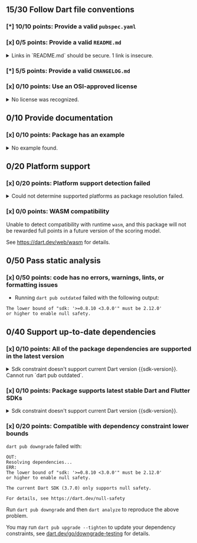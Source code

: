 ## 15/30 Follow Dart file conventions

### [*] 10/10 points: Provide a valid `pubspec.yaml`

### [x] 0/5 points: Provide a valid `README.md`

<details>
<summary>
Links in `README.md` should be secure. 1 link is insecure.
</summary>

`README.md:42:35`

```
   ╷
42 │ <p>This library is licensed under <a href="http://www.opensource.org/licenses/mit-license.php">MIT License</a>.</p>
   │                                   ^^^^^^^^^^^^^^^^^^^^^^^^^^^^^^^^^^^^^^^^^^^^^^^^^^^^^^^^^^^^^
   ╵
```

Use `https` URLs instead.
</details>

### [*] 5/5 points: Provide a valid `CHANGELOG.md`

### [x] 0/10 points: Use an OSI-approved license

<details>
<summary>
No license was recognized.
</summary>

Consider using an [OSI-approved license](https://opensource.org/licenses) in the `LICENSE` file to make it more accessible to the community.
</details>


## 0/10 Provide documentation

### [x] 0/10 points: Package has an example

<details>
<summary>
No example found.
</summary>

See [package layout](https://dart.dev/tools/pub/package-layout#examples) guidelines on how to add an example.
</details>


## 0/20 Platform support

### [x] 0/20 points: Platform support detection failed

<details>
<summary>
Could not determine supported platforms as package resolution failed.
</summary>

Run `dart pub get` for more information.
</details>

### [x] 0/0 points: WASM compatibility

Unable to detect compatibility with runtime `wasm`, and this package will not be rewarded full points in a future version of the scoring model.

See https://dart.dev/web/wasm for details.


## 0/50 Pass static analysis

### [x] 0/50 points: code has no errors, warnings, lints, or formatting issues

* Running `dart pub outdated` failed with the following output:

```
The lower bound of "sdk: '>=0.8.10 <3.0.0'" must be 2.12.0'
or higher to enable null safety.
```


## 0/40 Support up-to-date dependencies

### [x] 0/10 points: All of the package dependencies are supported in the latest version

<details>
<summary>
Sdk constraint doesn't support current Dart version {{sdk-version}}. Cannot run `dart pub outdated`.
</summary>

`pubspec.yaml:10:10`

```
   ╷
10 │     sdk: '>=0.8.10 <3.0.0'
   │          ^^^^^^^^^^^^^^^^^
   ╵
```

</details>

### [x] 0/10 points: Package supports latest stable Dart and Flutter SDKs

<details>
<summary>
Sdk constraint doesn't support current Dart version {{sdk-version}}.
</summary>

`pubspec.yaml:10:10`

```
   ╷
10 │     sdk: '>=0.8.10 <3.0.0'
   │          ^^^^^^^^^^^^^^^^^
   ╵
```

Try widening the upper boundary of the constraint.
</details>

### [x] 0/20 points: Compatible with dependency constraint lower bounds

`dart pub downgrade` failed with:

```
OUT:
Resolving dependencies...
ERR:
The lower bound of "sdk: '>=0.8.10 <3.0.0'" must be 2.12.0'
or higher to enable null safety.

The current Dart SDK (3.7.0) only supports null safety.

For details, see https://dart.dev/null-safety
```

Run `dart pub downgrade` and then `dart analyze` to reproduce the above problem.

You may run `dart pub upgrade --tighten` to update your dependency constraints, see [dart.dev/go/downgrade-testing](https://dart.dev/go/downgrade-testing) for details.
